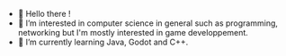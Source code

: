 - 👋 Hello there !
- 👀 I’m interested in computer science in general such as programming, networking but I'm mostly interested in game developpement.
- 🌱 I’m currently learning Java, Godot and C++.

<!---
AngeloH03/AngeloH03 is a ✨ special ✨ repository because its `README.md` (this file) appears on your GitHub profile.
You can click the Preview link to take a look at your changes.
--->
